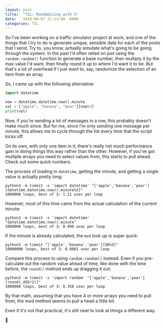 ```yaml
---
layout: post
title:  "TIL: Randomizing with %"
date:   2018-06-07 21:15:00 -0000
categories: TIL
---
```

So I've been working on a traffic simulator project at work, and one of the things that I try to do is generate unique, sensible data for each of the posts that I send. Try to, you know, actually simulate what's going to be going through the system. In the past I'd often relied on just using the `random.random()` function to generate a base number, then multiply it by the max value I'd want, then finally round it up to where I'd want it to be. But that's a lot of overhead if I just want to, say, randomize the selection of an item from an array.

So, I came up with the following alternative:

```python
import datetime

now = datetime.datetime.now().minute
val = ["apple", "banana", "pear"][now%3]
print(val)
```
Now, if you're sending a lot of messages in a row, this probably doesn't make much since. But for me, since I'm only sending one message per minute, this allows me to cycle through the list every time that the script kicks off.

On its own, with only one item in it, there's really not much performance gain in doing things this way rather than the other. However, if you've got multiple arrays you need to select values from, this starts to pull ahead. Check out some quick numbers.

The process of loading in `datetime`, getting the minute, and getting a single value is actually pretty long:

```
python3 -m timeit -s 'import datetime' "['apple','banana','pear'][datetime.datetime.now().minute%3]"
1000000 loops, best of 3: 1.11 usec per loop
```

However, most of this time came from the actual calculation of the current minute:

```
python3 -m timeit -s 'import datetime' "datetime.datetime.now().minute"
1000000 loops, best of 3: 0.999 usec per loop
```

If the minute is already calculated, the `mod` look up is super quick:

```
python3 -m timeit "['apple','banana','pear'][56%3]"
10000000 loops, best of 3: 0.0861 usec per loop
```

Compare this process to using `random.random()` instead. Even if you pre-calculate out the random value ahead of time, like done with the time before, the `round()` method ends up dragging it out:

```
python3 -m timeit -s 'import random' "['apple','banana','pear'][round(.456*2)]"
1000000 loops, best of 3: 0.358 usec per loop
```

By that math, assuming that you have 4 or more arrays you need to pull from, the mod method seems to pull a head a little bit.

Even if it's not that practical, it's still neat to look at things a different way.

💚